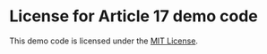 # License for Article 17 demo code

This demo code is licensed under the [MIT License](https://github.com/delphidabbler/article-demos/blob/master/MIT-License.md).
